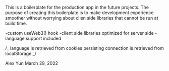 This is a boilerplate for the production app in the future projects.
The purpose of creating this boilerplate is to make development experience smoother without worrying about clien side libraries that cannot be run at build time.

-custom useWeb3() hook
-client side libraries optimized for server side
-language support included

/_
language is retrieved from cookies
persisting connection is retrieved from localStorage
_/

Alex Yun
March 29, 2022
